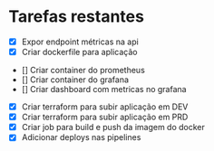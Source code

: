 # Tarefas restantes

- [x] Expor endpoint métricas na api
- [x] Criar dockerfile para aplicação
- [] Criar container do prometheus
- [] Criar container do grafana
- [] Criar dashboard com metricas no grafana
- [x] Criar terraform para subir aplicação em DEV
- [x] Criar terraform para subir aplicação em PRD
- [x] Criar job para build e push da imagem do docker
- [x] Adicionar deploys nas pipelines
